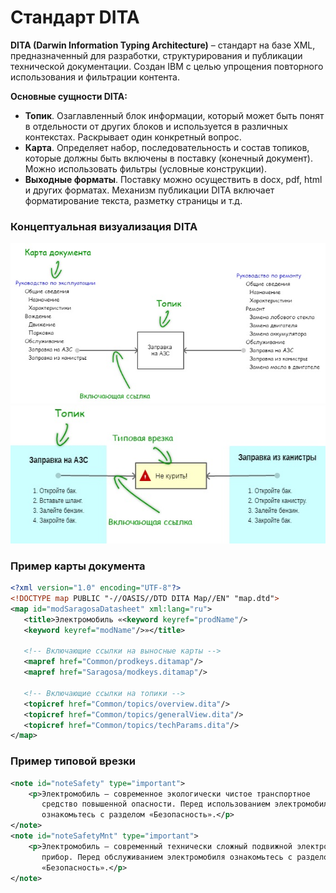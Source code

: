 # Стандарт DITA

**DITA (Darwin Information Typing Architecture)** – стандарт на базе XML, предназначенный для разработки, структурирования и публикации технической документации. Создан IBM с целью упрощения повторного использования и фильтрации контента.

**Основные сущности DITA:**

- **Топик**. Озаглавленный блок информации, который может быть понят в отдельности от других блоков и используется в различных контекстах. Раскрывает один конкретный вопрос.
- **Карта**. Определяет набор, последовательность и состав топиков, которые должны быть включены в поставку (конечный документ). Можно использовать фильтры (условные конструкции).
- **Выходные форматы**. Поставку можно осуществить в docx, pdf, html и других форматах. Механизм публикации DITA включает форматирование текста, разметку страницы и т.д.

### Концептуальная визуализация DITA
![Концептуальная визуализация DITA 1](images/StandartsNotations1-1.jpg)
![Концептуальная визуализация DITA 2](images/StandartsNotations1-2.jpg)
### Пример карты документа
```xml
<?xml version="1.0" encoding="UTF-8"?>
<!DOCTYPE map PUBLIC "-//OASIS//DTD DITA Map//EN" "map.dtd">
<map id="modSaragosaDatasheet" xml:lang="ru">
   <title>Электромобиль «<keyword keyref="prodName"/> 
   <keyword keyref="modName"/>»</title>
	
   <!-- Включающие ссылки на выносные карты -->
   <mapref href="Common/prodkeys.ditamap"/>
   <mapref href="Saragosa/modkeys.ditamap"/>
	
   <!-- Включающие ссылки на топики -->
   <topicref href="Common/topics/overview.dita"/>
   <topicref href="Common/topics/generalView.dita"/>
   <topicref href="Common/topics/techParams.dita"/>
</map>
```

### Пример типовой врезки
```xml
<note id="noteSafety" type="important">
    <p>Электромобиль — современное экологически чистое транспортное 
       средство повышенной опасности. Перед использованием электромобиля 
       ознакомьтесь с разделом «Безопасность».</p>
</note>	
<note id="noteSafetyMnt" type="important">
    <p>Электромобиль — современный технически сложный подвижной электромеханический 
       прибор. Перед обслуживанием электромобиля ознакомьтесь с разделом 
       «Безопасность».</p>
</note>
```